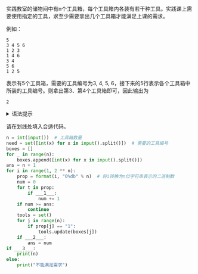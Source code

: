 实践教室的储物间中有n个工具箱，每个工具箱内各装有若干种工具。实践课上需要使用指定的工具，求至少需要拿出几个工具箱才能满足上课的需求。

例如：
```input
5
3 4 5 6
1 2 3
1 4 6
3 4
5 6
1 2 5
```
表示有5个工具箱，需要的工具编号为3, 4, 5, 6，接下来的5行表示各个工具箱中所装的工具编号。则拿出第3、第4个工具箱即可，因此输出为
```output
2
```

<details>
<summary>语法提示</summary>

`set` 是集合类型，若`a`、`b`为`set`对象，则：

* `set()` 构造一个空集
* `set(seq)` 构造一个由序列`seq`中的元素组成的集合
* `a.update(seq)` 将序列`seq`中的元素添加到集合`a`中
* `a == b` 集合`a`和集合`b`相等
* `a <= b` 集合`a`是集合`b`的子集
* `a < b` 集合`a`是集合`b`的真子集
</details>

请在划线处填入合适代码。
```py
n = int(input())  # 工具箱数量
need = set([int(x) for x in input().split()])  # 需要的工具编号
boxes = []
for _ in range(n):
    boxes.append([int(x) for x in input().split()])
ans = n + 1
for i in range(1, 2 ** n):
    prop = format(i, "0%db" % n)  # 将i转换为n位字符串表示的二进制数
    num = 0
    for t in prop:
        if ___1___:
            num += 1
    if num >= ans:
        continue
    tools = set()
    for j in range(n):
        if prop[j] == "1":
            tools.update(boxes[j])
    if ___2___:
        ans = num
if ___3___:
    print(n)
else:
    print("不能满足需求")
```

<!-- testcases
5
3 4 5 6 7
1 2 3 7
1 4 6
3 4
5 6
1 2 5

3

5
3 4 5 6 8
1 2 3 7
1 4 6
3 4
5 6
1 2 5

不能满足需求
-->
